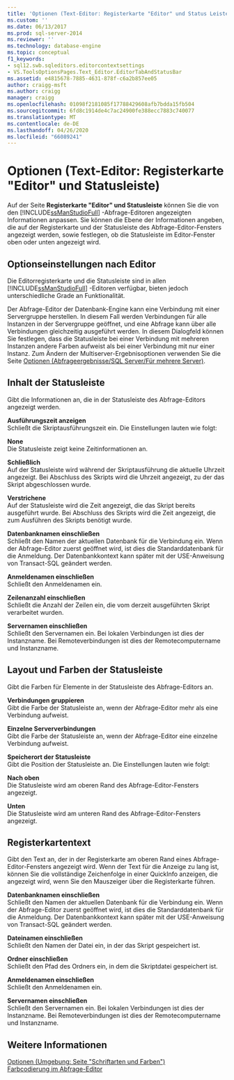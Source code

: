 ```yaml
---
title: 'Optionen (Text-Editor: Registerkarte "Editor" und Status Leiste) | Microsoft-Dokumentation'
ms.custom: ''
ms.date: 06/13/2017
ms.prod: sql-server-2014
ms.reviewer: ''
ms.technology: database-engine
ms.topic: conceptual
f1_keywords:
- sql12.swb.sqleditors.editorcontextsettings
- VS.ToolsOptionsPages.Text_Editor.EditorTabAndStatusBar
ms.assetid: e4815678-7885-4631-878f-c6a2b857ee05
author: craigg-msft
ms.author: craigg
manager: craigg
ms.openlocfilehash: 01098f2181085f17788429608afb7bdda15fb504
ms.sourcegitcommit: 6fd8c1914de4c7ac24900fe388ecc7883c740077
ms.translationtype: MT
ms.contentlocale: de-DE
ms.lasthandoff: 04/26/2020
ms.locfileid: "66089241"
---
```

# <a name="options-text-editor-editor-tab-and-status-bar-page"></a>Optionen (Text-Editor: Registerkarte "Editor" und Statusleiste)
  Auf der Seite **Registerkarte "Editor" und Statusleiste** können Sie die von den [!INCLUDE[ssManStudioFull](../includes/ssmanstudiofull-md.md)] -Abfrage-Editoren angezeigten Informationen anpassen. Sie können die Ebene der Informationen angeben, die auf der Registerkarte und der Statusleiste des Abfrage-Editor-Fensters angezeigt werden, sowie festlegen, ob die Statusleiste im Editor-Fenster oben oder unten angezeigt wird.  
  
## <a name="option-settings-by-editor"></a>Optionseinstellungen nach Editor  
 Die Editorregisterkarte und die Statusleiste sind in allen [!INCLUDE[ssManStudioFull](../includes/ssmanstudiofull-md.md)] -Editoren verfügbar, bieten jedoch unterschiedliche Grade an Funktionalität.  
  
 Der Abfrage-Editor der Datenbank-Engine kann eine Verbindung mit einer Servergruppe herstellen. In diesem Fall werden Verbindungen für alle Instanzen in der Servergruppe geöffnet, und eine Abfrage kann über alle Verbindungen gleichzeitig ausgeführt werden. In diesem Dialogfeld können Sie festlegen, dass die Statusleiste bei einer Verbindung mit mehreren Instanzen andere Farben aufweist als bei einer Verbindung mit nur einer Instanz. Zum Ändern der Multiserver-Ergebnisoptionen verwenden Sie die Seite [Optionen (Abfrageergebnisse/SQL Server/Für mehrere Server)](../../2014/database-engine/options-query-results-sql-server-multi-server.md).  
  
## <a name="status-bar-content"></a>Inhalt der Statusleiste  
 Gibt die Informationen an, die in der Statusleiste des Abfrage-Editors angezeigt werden.  
  
 **Ausführungszeit anzeigen**  
 Schließt die Skriptausführungszeit ein. Die Einstellungen lauten wie folgt:  
  
 **None**  
 Die Statusleiste zeigt keine Zeitinformationen an.  
  
 **Schließlich**  
 Auf der Statusleiste wird während der Skriptausführung die aktuelle Uhrzeit angezeigt. Bei Abschluss des Skripts wird die Uhrzeit angezeigt, zu der das Skript abgeschlossen wurde.  
  
 **Verstrichene**  
 Auf der Statusleiste wird die Zeit angezeigt, die das Skript bereits ausgeführt wurde. Bei Abschluss des Skripts wird die Zeit angezeigt, die zum Ausführen des Skripts benötigt wurde.  
  
 **Datenbanknamen einschließen**  
 Schließt den Namen der aktuellen Datenbank für die Verbindung ein. Wenn der Abfrage-Editor zuerst geöffnet wird, ist dies die Standarddatenbank für die Anmeldung. Der Datenbankkontext kann später mit der USE-Anweisung von Transact-SQL geändert werden.  
  
 **Anmeldenamen einschließen**  
 Schließt den Anmeldenamen ein.  
  
 **Zeilenanzahl einschließen**  
 Schließt die Anzahl der Zeilen ein, die vom derzeit ausgeführten Skript verarbeitet wurden.  
  
 **Servernamen einschließen**  
 Schließt den Servernamen ein. Bei lokalen Verbindungen ist dies der Instanzname. Bei Remoteverbindungen ist dies der Remotecomputername und Instanzname.  
  
## <a name="status-bar-layout-and-colors"></a>Layout und Farben der Statusleiste  
 Gibt die Farben für Elemente in der Statusleiste des Abfrage-Editors an.  
  
 **Verbindungen gruppieren**  
 Gibt die Farbe der Statusleiste an, wenn der Abfrage-Editor mehr als eine Verbindung aufweist.  
  
 **Einzelne Serververbindungen**  
 Gibt die Farbe der Statusleiste an, wenn der Abfrage-Editor eine einzelne Verbindung aufweist.  
  
 **Speicherort der Statusleiste**  
 Gibt die Position der Statusleiste an. Die Einstellungen lauten wie folgt:  
  
 **Nach oben**  
 Die Statusleiste wird am oberen Rand des Abfrage-Editor-Fensters angezeigt.  
  
 **Unten**  
 Die Statusleiste wird am unteren Rand des Abfrage-Editor-Fensters angezeigt.  
  
## <a name="tab-text"></a>Registerkartentext  
 Gibt den Text an, der in der Registerkarte am oberen Rand eines Abfrage-Editor-Fensters angezeigt wird. Wenn der Text für die Anzeige zu lang ist, können Sie die vollständige Zeichenfolge in einer QuickInfo anzeigen, die angezeigt wird, wenn Sie den Mauszeiger über die Registerkarte führen.  
  
 **Datenbanknamen einschließen**  
 Schließt den Namen der aktuellen Datenbank für die Verbindung ein. Wenn der Abfrage-Editor zuerst geöffnet wird, ist dies die Standarddatenbank für die Anmeldung. Der Datenbankkontext kann später mit der USE-Anweisung von Transact-SQL geändert werden.  
  
 **Dateinamen einschließen**  
 Schließt den Namen der Datei ein, in der das Skript gespeichert ist.  
  
 **Ordner einschließen**  
 Schließt den Pfad des Ordners ein, in dem die Skriptdatei gespeichert ist.  
  
 **Anmeldenamen einschließen**  
 Schließt den Anmeldenamen ein.  
  
 **Servernamen einschließen**  
 Schließt den Servernamen ein. Bei lokalen Verbindungen ist dies der Instanzname. Bei Remoteverbindungen ist dies der Remotecomputername und Instanzname.  
  
## <a name="see-also"></a>Weitere Informationen  
 [Optionen &#40;Umgebung: Seite "Schriftarten und Farben"&#41;](../ssms/menu-help/options-environment-fonts-and-colors-page.md)   
 [Farbcodierung im Abfrage-Editor](../relational-databases/scripting/color-coding-in-query-editors.md)  
  
  
